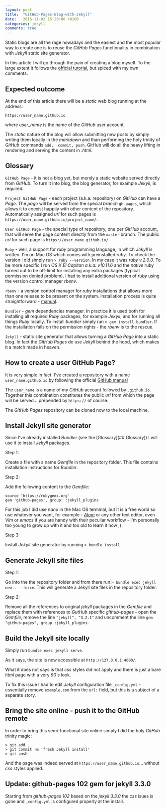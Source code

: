 ```yaml
---
layout: post
title:  "GitHub-Pages-Blog-with-Jekyll"
date:   2016-11-02 15:20:00 +0100
categories: jekyll
comments: true
---
```


Static blogs are all the rage nowadays and the easiest and the most popular way to create one is to reuse the *GitHub Pages* functionality in combination with *Jekyll* static site generator.

In this article I will go through the pain of creating a blog myself. To the large extent it follows the [official tutorial](https://help.github.com/articles/setting-up-your-github-pages-site-locally-with-jekyll/), but spiced with my own comments.


## Expected outcome

At the end of this article there will be a *static* web blog running at the address:

```
https://user_name.github.io
```

where *user_name* is the name of the *GitHub* user account.

The *static* nature of the blog will allow submitting new posts by simply writing them locally in the *markdown* and than performing the holy trinity of *GitHub* commands `add,  commit, push`. GitHub will do all the heavy lifting in rendering and serving the content in *.html*.


## Glossary

`GitHub Page` - it is not a blog yet, but merely a static website served directly from *GitHub*. To turn it into blog, the blog generator, for example *Jekyll*, is required.

`Project GitHub Page` - each project (a.k.a. repository) on *GitHub* can have a *Page*. The *page* will be served from the special *branch* `gh-pages`, which allows it to coexist happily with other content of the repository. Automatically assigned *url* for such pages is `https://user_name.github.io/project_name/`.

`User GitHub Page` - the special type of repository, one per *GitHub* account, that will serve the page content directly from the `master` branch. The public *url* for such page is `https://user_name.github.io/`.

`Ruby` - well, a support for *ruby* programming language, in which *Jekyll* is written. I'm on Mac OS which comes with preinstalled *ruby*. To check the version I did simply run `> ruby --version`. In my case it was  *ruby v.2.0.0*. To be more specific I run *OS X El Capitan a.k.a. v10.11.6* and the *native* ruby turned out to be off-limit for installing any extra packages (typical permission denied problem). I had to install additional version of *ruby* using the version control manager *rbenv*.

`rbenv` - a version control manager for *ruby* installations that allows more than one release to be present on the system. Installation process is quite straightforward - [manual](https://github.com/rbenv/rbenv).

`Bundler` - *gem* dependencies manager. In practice it is used both for installing all required *Ruby* packages, for example *Jekyll*, and for running all things *Ruby* locally. To install *bundler* simply run `> gem install bundler`. If the installation fails on the permission rights - the *rbenv* is to the rescue.

`Jekyll` - static site generator that allows turning a *GitHub Page* into a static blog. In fact the *GitHub Pages* do use *Jekyll* behind the hood, which makes it a match made in heaven.


## How to create a user GitHub Page?

It is very simple in fact. I've created a repository with a name `user_name.github.io` by following the official [GitHub manual](https://help.github.com/articles/create-a-repo/)

The `user_name` is a name of my *GitHub* account followed by `.github.io`. Together this combination constitutes the public *url* from which the page will be served... prepended by `https://` of course.

The *GitHub Pages* repository can be cloned now to the local machine.


## Install Jekyll site generator

Since I've already installed *Bundler* (see the [Glossary](## Glossary)) I will use it to install *Jekyll* packages.

Step 1:

Create a file with a name *Gemfile* in the repository folder. This file contains installation instructions for *Bundler*.

Step 2:

Add the following content to the *Gemfile*:

```
source 'https://rubygems.org'
gem 'github-pages', group: :jekyll_plugins
```
For this job I did use *nano* in the Mac OS terminal, but it is a free world so use whatever you want, for example - [*Atom*](https://atom.io/) or any other text editor, even *Vim* or *emacs* if you are handy with their peculiar workflow - I'm personally too young to grow up with it and too old to learn it now ;).

Step 3:

Install *Jekyll* site generator by running `> bundle install`


## Generate Jekyll site files

Step 1:

Go into the the repository folder and from there run `> bundle exec jekyll new . --force`. This will generate a Jekyll site files in the repository folder.

Step 2:

Remove all the references to original *jekyll* packages in the *Gemfile* and replace them with references to *GutHub* specific *github-pages* - open the *Gemfile*, remove the line `"jekyll", "3.2.1"` and uncomment the line `gem "github-pages", group :jekyll_plugins`.


## Build the Jekyll site locally

Simply run `bundle exec jekyll serve`.

As it says, the site is now accessible at `http://127.0.0.1:4000/`.

What it does not says is that *css* styles did not apply and there is just a bare *html* page with a very *90's* look.

To fix this issue I had to edit *Jekyll* configuration file `_config.yml` - essentially remove `example.com` from the `url:` field, but this is a subject of a separate story.

## Bring the site online - push it to the GitHub remote

In order to bring this semi-functional site online simply I did the holy *GitHub* trinity magic:

```
> git add .
> git commit -m 'fresh Jekyll install'
> git push
```

And the page was indeed served at `https://user_name.github.io`... without *css* styles applied.

## Update: github-pages 102 gem for jekyll 3.3.0

Starting from *github-pages 102* based on the *jekyll 3.3.0* the *css* isues is gone and `_config.yml` is configured properly at the install.
